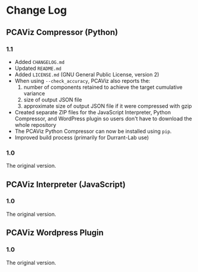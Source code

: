 # Change Log #

## PCAViz Compressor (Python) ##

### 1.1 ###

* Added `CHANGELOG.md`
* Updated `README.md`
* Added `LICENSE.md` (GNU General Public License, version 2)
* When using `--check_accuracy`, PCAViz also reports the:
  1) number of components retained to achieve the target cumulative variance
  2) size of output JSON file
  3) approximate size of output JSON file if it were compressed with gzip
* Created separate ZIP files for the JavaScript Interpreter, Python
  Compressor, and WordPress plugin so users don't have to download the whole
  repository
* The PCAViz Python Compressor can now be installed using `pip`.
* Improved build process (primarily for Durrant-Lab use)

### 1.0 ###

The original version.

## PCAViz Interpreter (JavaScript) ##

### 1.0 ###

The original version.

## PCAViz Wordpress Plugin ##

### 1.0 ###

The original version.
